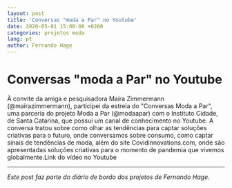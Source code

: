 ```yaml
---
layout: post
title: 'Conversas "moda a Par" no Youtube'
date: 2020-05-01 15:00:00 +0200
categories: projetos moda
lang: pt
author: Fernando Hage
---
```


# Conversas "moda a Par" no Youtube

À convite da amiga e pesquisadora Maíra Zimmermann (@mairazimmermann), participei da estreia do "Conversas Moda a Par", uma parceria do projeto Moda a Par (@modaapar) com o Instituto Cidade, de Santa Catarina, que possui um canal de conhecimento no Youtube. A conversa tratou sobre como olhar as tendências para captar soluções criativas para o futuro, onde conversamos sobre consumo, como captar sinais de tendências de moda, além do site Covidinnovations.com, onde são apresentadas soluções criativas para o momento de pandemia que vivemos globalmente.Link do vídeo no Youtube

---

*Este post faz parte do diário de bordo dos projetos de Fernando Hage.*